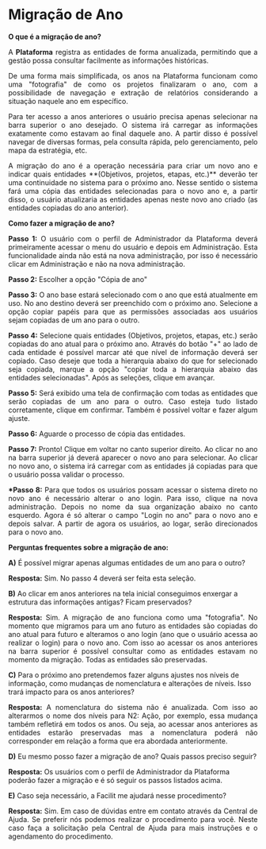 # Migração de Ano

**O que é a migração de ano?**

<p style="text-align: justify;">A <strong>Plataforma</strong> registra as entidades de forma anualizada, permitindo que a gestão possa consultar facilmente as informações históricas.</p>

<p style="text-align: justify;">De uma forma mais simplificada, os anos na Plataforma funcionam como uma "fotografia" de como os projetos finalizaram o ano, com a possibilidade de navegação e extração de relatórios considerando a situação naquele ano em específico.</p>

<p style="text-align: justify;">Para ter acesso a anos anteriores o usuário precisa apenas selecionar na barra superior o ano desejado. O sistema irá carregar as informações exatamente como estavam ao final daquele ano. A partir disso é possível navegar de diversas formas, pela consulta rápida, pelo gerenciamento, pelo mapa da estratégia, etc.</p>

<p style="text-align: justify;">A migração do ano é a operação necessária para criar um novo ano e indicar quais entidades **(Objetivos, projetos, etapas, etc.)** deverão ter uma continuidade no sistema para o próximo ano. Nesse sentido o sistema fará uma cópia das entidades selecionadas para o novo ano e, a partir disso, o usuário atualizaria as entidades apenas neste novo ano criado (as entidades copiadas do ano anterior).</p>

**Como fazer a migração de ano?**

<p style="text-align: justify;"> <strong>Passo 1:</strong>  O usuário com o perfil de Administrador da Plataforma deverá primeiramente acessar o menu do usuário e depois em Administração. Esta funcionalidade ainda não está na nova administração, por isso é necessário clicar em Administração e não na nova administração.</p>

**Passo 2:** Escolher a opção "Cópia de ano"

<p style="text-align: justify;"> <strong>Passo 3:</strong> O ano base estará selecionado com o ano que está atualmente em uso. No ano destino deverá ser preenchido com o próximo ano. Selecione a opção copiar papéis para que as permissões associadas aos usuários sejam copiadas de um ano para o outro.</p>

<p style="text-align: justify;"> <strong>Passo 4:</strong> Selecione quais entidades (Objetivos, projetos, etapas, etc.) serão copiadas do ano atual para o próximo ano. Através do botão "+" ao lado de cada entidade é possível marcar até que nível de informação deverá ser copiado. Caso deseje que toda a hierarquia abaixo do que for selecionado seja copiada, marque a opção "copiar toda a hierarquia abaixo das entidades selecionadas". Após as seleções, clique em avançar.</p>

<p style="text-align: justify;"> <strong>Passo 5:</strong> Será exibido uma tela de confirmação com todas as entidades que serão copiadas de um ano para o outro. Caso esteja tudo listado corretamente, clique em confirmar. Também é possível voltar e fazer algum ajuste.</p>

<p style="text-align: justify;"> <strong>Passo 6:</strong> Aguarde o processo de cópia das entidades.</p>

<p style="text-align: justify;"> <strong>Passo 7:</strong> Pronto! Clique em voltar no canto superior direito. Ao clicar no ano na barra superior já deverá aparecer o novo ano para selecionar. Ao clicar no novo ano, o sistema irá carregar com as entidades já copiadas para que o usuário possa validar o processo.</p>

<p style="text-align: justify;"> <strong>*Passo 8:</strong> Para que todos os usuários possam acessar o sistema direto no novo ano é necessário alterar o ano login. Para isso, clique na nova administração. Depois no nome da sua organização abaixo no canto esquerdo. Agora é só alterar o campo "Login no ano" para o novo ano e depois salvar. A partir de agora os usuários, ao logar, serão direcionados para o novo ano.</p>

**Perguntas frequentes sobre a migração de ano:**

**A)** É possível migrar apenas algumas entidades de um ano para o outro?

**Resposta:** Sim. No passo 4 deverá ser feita esta seleção.

**B)** Ao clicar em anos anteriores na tela inicial conseguimos enxergar a estrutura das informações antigas? Ficam preservados?

<p style="text-align: justify;"> <strong>Resposta:</strong> Sim. A migração de ano funciona como uma "fotografia". No momento que migramos para um ano futuro as entidades são copiadas do ano atual para futuro e alteramos o ano login (ano que o usuário acessa ao realizar o login) para o novo ano. Com isso ao acessar os anos anteriores na barra superior é possível consultar como as entidades estavam no momento da migração. Todas as entidades são preservadas.</p>

**C)** Para o próximo ano pretendemos fazer alguns ajustes nos níveis de informação, como mudanças de nomenclatura e alterações de níveis. Isso trará impacto para os anos anteriores?

<p style="text-align: justify;"> <strong>Resposta:</strong> A nomenclatura do sistema não é anualizada. Com isso ao alterarmos o nome dos níveis para N2: Ação, por exemplo, essa mudança também refletirá em todos os anos. Ou seja, ao acessar anos anteriores as entidades estarão preservadas mas a nomenclatura poderá não corresponder em relação a forma que era abordada anteriormente.</p>

**D)** Eu mesmo posso fazer a migração de ano? Quais passos preciso seguir?

**Resposta:** Os usuários com o perfil de Administrador da Plataforma poderão fazer a migração e é só seguir os passos listados acima.

**E)** Caso seja necessário, a Facilit me ajudará nesse procedimento?

<p style="text-align: justify;"> <strong>Resposta:</strong> Sim. Em caso de dúvidas entre em contato através da Central de Ajuda. Se preferir nós podemos realizar o procedimento para você. Neste caso faça a solicitação pela Central de Ajuda para mais instruções e o agendamento do procedimento.</p>

